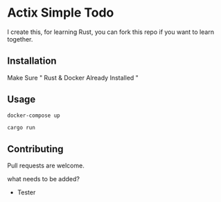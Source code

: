 # Actix Simple Todo

I create this, for learning Rust, you can fork this repo if you want to learn together.

## Installation

Make Sure " Rust & Docker Already Installed "

## Usage

```docker
docker-compose up
```
```rust
cargo run
```

## Contributing
Pull requests are welcome.

what needs to be added?
- Tester
